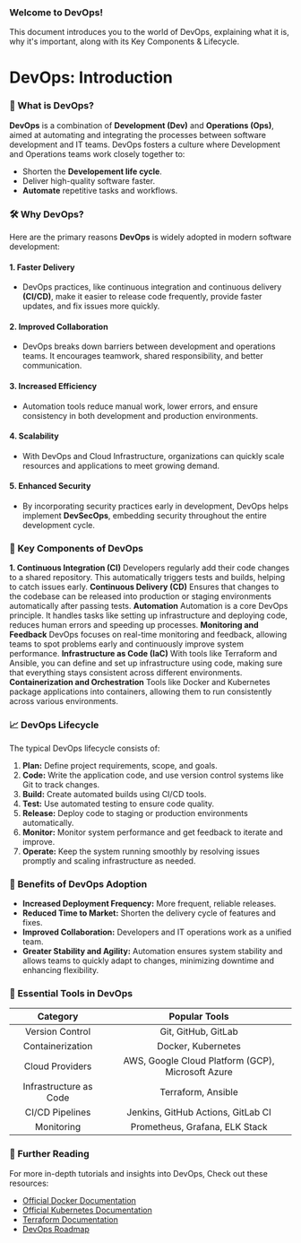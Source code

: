 ### Welcome to DevOps!
This document introduces you to the world of DevOps, explaining what it is, why it's important, along with its Key Components & Lifecycle.

# DevOps: Introduction
### :rocket: What is DevOps?
**DevOps** is a combination of **Development (Dev)** and **Operations (Ops)**, aimed at automating and integrating the processes between software development and IT teams.
DevOps fosters a culture where Development and Operations teams work closely together to:
- Shorten the **Developement life cycle**.
- Deliver high-quality software faster.
- **Automate** repetitive tasks and workflows.

### :hammer_and_wrench: Why DevOps?
Here are the primary reasons **DevOps** is widely adopted in modern software development:
#### 1. Faster Delivery
- DevOps practices, like continuous integration and continuous delivery **(CI/CD)**, make it easier to release code frequently, provide faster updates, and fix issues more quickly.
#### 2. Improved Collaboration
- DevOps breaks down barriers between development and operations teams. It encourages teamwork, shared responsibility, and better communication.
#### 3. Increased Efficiency
- Automation tools reduce manual work, lower errors, and ensure consistency in both development and production environments.
#### 4. Scalability
- With DevOps and Cloud Infrastructure, organizations can quickly scale resources and applications to meet growing demand.
#### 5. Enhanced Security
- By incorporating security practices early in development, DevOps helps implement **DevSecOps**, embedding security throughout the entire development cycle.

### :key: Key Components of DevOps
**1. Continuous Integration (CI)**
Developers regularly add their code changes to a shared repository. This automatically triggers tests and builds, helping to catch issues early.
**Continuous Delivery (CD)**
Ensures that changes to the codebase can be released into production or staging environments automatically after passing tests.
**Automation**
Automation is a core DevOps principle. It handles tasks like setting up infrastructure and deploying code, reduces human errors and speeding up processes.
**Monitoring and Feedback**
DevOps focuses on real-time monitoring and feedback, allowing teams to spot problems early and continuously improve system performance.
**Infrastructure as Code (IaC)**
With tools like Terraform and Ansible, you can define and set up infrastructure using code, making sure that everything stays consistent across different environments.
**Containerization and Orchestration**
Tools like Docker and Kubernetes package applications into containers, allowing them to run consistently across various environments.

### :chart_with_upwards_trend: DevOps Lifecycle
The typical DevOps lifecycle consists of:
1. **Plan:** Define project requirements, scope, and goals.
2. **Code:** Write the application code, and use version control systems like Git to track changes.
3. **Build:** Create automated builds using CI/CD tools.
4. **Test:** Use automated testing to ensure code quality.
5. **Release:** Deploy code to staging or production environments automatically.
6. **Monitor:** Monitor system performance and get feedback to iterate and improve.
7. **Operate:** Keep the system running smoothly by resolving issues promptly and scaling infrastructure as needed.

### :dart: Benefits of DevOps Adoption
- **Increased Deployment Frequency:** More frequent, reliable releases.
- **Reduced Time to Market:** Shorten the delivery cycle of features and fixes.
- **Improved Collaboration:** Developers and IT operations work as a unified team.
- **Greater Stability and Agility:** Automation ensures system stability and allows teams to quickly adapt to changes, minimizing downtime and enhancing flexibility.

### :hammer: Essential Tools in DevOps
| **Category**   |  **Popular Tools** |
| :---:            | :---:                |
| Version Control | Git, GitHub, GitLab |
| Containerization | Docker, Kubernetes |
| Cloud Providers | AWS, Google Cloud Platform (GCP), Microsoft Azure |
| Infrastructure as Code | Terraform, Ansible |
| CI/CD Pipelines | Jenkins, GitHub Actions, GitLab CI |
| Monitoring | Prometheus, Grafana, ELK Stack |

### :link: Further Reading
For more in-depth tutorials and insights into DevOps, Check out these resources:
- [Official Docker Documentation](https://docs.docker.com/)
- [Official Kubernetes Documentation](https://kubernetes.io/docs/home/)
- [Terraform Documentation](https://developer.hashicorp.com/terraform)
- [DevOps Roadmap](https://roadmap.sh/devops)